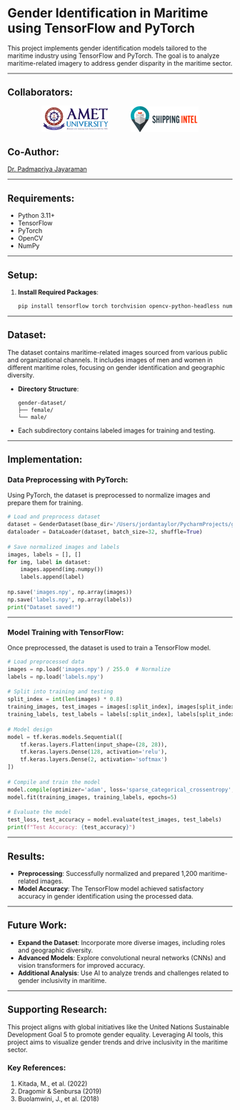 # Gender Identification in Maritime using TensorFlow and PyTorch

This project implements gender identification models tailored to the maritime industry using TensorFlow and PyTorch. The goal is to analyze maritime-related imagery to address gender disparity in the maritime sector.

---

## Collaborators:

<p align="center">
  <img src="static/amet-logo.png" alt="AMET Logo" width="30%">
&nbsp;  &nbsp;&nbsp;&nbsp;&nbsp;&nbsp;&nbsp;&nbsp;&nbsp;
<img src="static/si_logo.png" alt="SI Logo" width="30%">
</p>

## Co-Author:

[Dr. Padmapriya Jayaraman](https://github.com/padmapriyajayaraman)

---

## Requirements:

- Python 3.11+
- TensorFlow
- PyTorch
- OpenCV
- NumPy

---

## Setup:

1. **Install Required Packages**:
   ```bash
   pip install tensorflow torch torchvision opencv-python-headless numpy certifi
   ```

---

## Dataset:

The dataset contains maritime-related images sourced from various public and organizational channels. It includes images of men and women in different maritime roles, focusing on gender identification and geographic diversity.

- **Directory Structure**:
  ```
  gender-dataset/
  ├── female/
  └── male/
  ```
- Each subdirectory contains labeled images for training and testing.

---

## Implementation:

### **Data Preprocessing with PyTorch**:
Using PyTorch, the dataset is preprocessed to normalize images and prepare them for training.

```python
# Load and preprocess dataset
dataset = GenderDataset(base_dir='/Users/jordantaylor/PycharmProjects/gender-modeling/gender-dataset', transform=transform)
dataloader = DataLoader(dataset, batch_size=32, shuffle=True)

# Save normalized images and labels
images, labels = [], []
for img, label in dataset:
    images.append(img.numpy())
    labels.append(label)

np.save('images.npy', np.array(images))
np.save('labels.npy', np.array(labels))
print("Dataset saved!")
```

---

### **Model Training with TensorFlow**:
Once preprocessed, the dataset is used to train a TensorFlow model.

```python
# Load preprocessed data
images = np.load('images.npy') / 255.0  # Normalize
labels = np.load('labels.npy')

# Split into training and testing
split_index = int(len(images) * 0.8)
training_images, test_images = images[:split_index], images[split_index:]
training_labels, test_labels = labels[:split_index], labels[split_index:]

# Model design
model = tf.keras.models.Sequential([
    tf.keras.layers.Flatten(input_shape=(28, 28)),
    tf.keras.layers.Dense(128, activation='relu'),
    tf.keras.layers.Dense(2, activation='softmax')
])

# Compile and train the model
model.compile(optimizer='adam', loss='sparse_categorical_crossentropy', metrics=['accuracy'])
model.fit(training_images, training_labels, epochs=5)

# Evaluate the model
test_loss, test_accuracy = model.evaluate(test_images, test_labels)
print(f"Test Accuracy: {test_accuracy}")
```

---

## Results:

- **Preprocessing**: Successfully normalized and prepared 1,200 maritime-related images.
- **Model Accuracy**: The TensorFlow model achieved satisfactory accuracy in gender identification using the processed data.

---

## Future Work:

- **Expand the Dataset**: Incorporate more diverse images, including roles and geographic diversity.
- **Advanced Models**: Explore convolutional neural networks (CNNs) and vision transformers for improved accuracy.
- **Additional Analysis**: Use AI to analyze trends and challenges related to gender inclusivity in maritime.

---

## Supporting Research:

This project aligns with global initiatives like the United Nations Sustainable Development Goal 5 to promote gender equality. Leveraging AI tools, this project aims to visualize gender trends and drive inclusivity in the maritime sector.

### Key References:
1. Kitada, M., et al. (2022)
2. Dragomir & Senbursa (2019)
3. Buolamwini, J., et al. (2018)